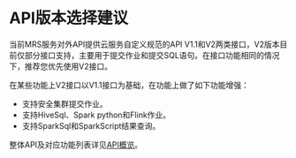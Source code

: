 # API版本选择建议<a name="mrs_02_0006"></a>

当前MRS服务对外API提供云服务自定义规范的API V1.1和V2两类接口，V2版本目前仅部分接口支持，主要用于提交作业和提交SQL语句。在接口功能相同的情况下，推荐您优先使用V2接口。

在某些功能上V2接口以V1.1接口为基础，在功能上做了如下功能增强：

-   支持安全集群提交作业。
-   支持HiveSql、Spark python和Flink作业。
-   支持SparkSql和SparkScript结果查询。

整体API及对应功能列表详见[API概览](API概览.md)。

